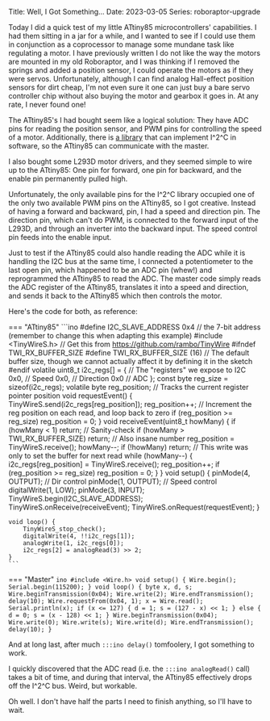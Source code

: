 Title: Well, I Got Something...
Date: 2023-03-05
Series: roboraptor-upgrade

Today I did a quick test of my little ATtiny85 microcontrollers' capabilities. I had them sitting in a jar for a while, and I wanted to see if I could use them in conjunction as a coprocessor to manage some mundane task like regulating a motor. I have previously written I do not like the way the motors are mounted in my old Roboraptor, and I was thinking if I removed the springs and added a position sensor, I could operate the motors as if they were servos. Unfortunately, although I can find analog Hall-effect position sensors for dirt cheap, I'm not even sure it one can just buy a bare servo controller chip without also buying the motor and gearbox it goes in. At any rate, I never found one!

The ATtiny85's I had bought seem like a logical solution: They have ADC pins for reading the position sensor, and PWM pins for controlling the speed of a motor. Additionally, there is [a library](https://github.com/rambo/TinyWire/) that can implement I^2^C in software, so the ATtiny85 can communicate with the master.

I also bought some L293D motor drivers, and they seemed simple to wire up to the ATtiny85: One pin for forward, one pin for backward, and the enable pin permanently pulled high.

Unfortunately, the only available pins for the I^2^C library occupied one of the only two available PWM pins on the ATtiny85, so I got creative. Instead of having a forward and backward, pin, I had a speed and direction pin. The direction pin, which can't do PWM, is connected to the forward input of the L293D, and through an inverter into the backward input. The speed control pin feeds into the enable input.

Just to test if the ATtiny85 could also handle reading the ADC while it is handling the I2C bus at the same time, I connected a potentiometer to the last open pin, which happened to be an ADC pin (whew!) and reprogrammed the ATtiny85 to read the ADC. The master code simply reads the ADC register of the ATtiny85, translates it into a speed and direction, and sends it back to the ATtiny85 which then controls the motor.

Here's the code for both, as reference:

=== "ATtiny85"
    ```ino
    #define I2C_SLAVE_ADDRESS 0x4 // the 7-bit address (remember to change this when adapting this example)
    #include <TinyWireS.h> // Get this from https://github.com/rambo/TinyWire
    #ifndef TWI_RX_BUFFER_SIZE
    #define TWI_RX_BUFFER_SIZE (16) // The default buffer size, though we cannot actually affect it by defining it in the sketch
    #endif
    volatile uint8_t i2c_regs[] = { // The "registers" we expose to I2C
        0x0, // Speed
        0x0, // Direction
        0x0  // ADC
    };
    const byte reg_size = sizeof(i2c_regs);
    volatile byte reg_position; // Tracks the current register pointer position
    void requestEvent() {  
        TinyWireS.send(i2c_regs[reg_position]);
        reg_position++; // Increment the reg position on each read, and loop back to zero
        if (reg_position >= reg_size) reg_position = 0;
    }
    void receiveEvent(uint8_t howMany) {
        if (howMany < 1) return; // Sanity-check
        if (howMany > TWI_RX_BUFFER_SIZE) return; // Also insane number
        reg_position = TinyWireS.receive();
        howMany--;
        if (!howMany) return; // This write was only to set the buffer for next read
        while (howMany--) {
            i2c_regs[reg_position] = TinyWireS.receive();
            reg_position++;
            if (reg_position >= reg_size) reg_position = 0;
        }
    }
    void setup() {
        pinMode(4, OUTPUT); // Dir control
        pinMode(1, OUTPUT); // Speed control
        digitalWrite(1, LOW);
        pinMode(3, INPUT);
        TinyWireS.begin(I2C_SLAVE_ADDRESS);
        TinyWireS.onReceive(receiveEvent);
        TinyWireS.onRequest(requestEvent);
    }

    void loop() {
        TinyWireS_stop_check();
        digitalWrite(4, !!i2c_regs[1]);
        analogWrite(1, i2c_regs[0]);
        i2c_regs[2] = analogRead(3) >> 2;
    }
    ```
=== "Master"
    ```ino
    #include <Wire.h>
    void setup() {
        Wire.begin();
        Serial.begin(115200);
    }
    void loop() {
        byte x, d, s;
        Wire.beginTransmission(0x04);
        Wire.write(2);
        Wire.endTransmission();
        delay(10);
        Wire.requestFrom(0x04, 1);
        x = Wire.read();
        Serial.println(x);
        if (x <= 127) {
            d = 1;
            s = (127 - x) << 1;
        } else {
            d = 0;
            s = (x - 128) << 1;
        }
        Wire.beginTransmission(0x04);
        Wire.write(0);
        Wire.write(s);
        Wire.write(d);
        Wire.endTransmission();
        delay(10);
    }
    ```

And at long last, after much `:::ino delay()` tomfoolery, I got something to work.

I quickly discovered that the ADC read (i.e. the `:::ino analogRead()` call) takes a bit of time, and during that interval, the ATtiny85 effectively drops off the I^2^C bus. Weird, but workable.

Oh well. I don't have half the parts I need to finish anything, so I'll have to wait.
